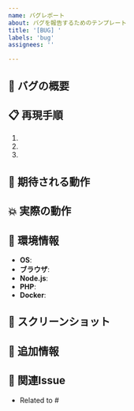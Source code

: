 ```yaml
---
name: バグレポート
about: バグを報告するためのテンプレート
title: '[BUG] '
labels: 'bug'
assignees: ''

---
```


## 🐛 バグの概要
<!-- バグの内容を簡潔に記載してください -->

## 📋 再現手順
<!-- バグを再現するための手順を記載してください -->
1. 
2. 
3. 

## 🎯 期待される動作
<!-- 本来どのような動作になるべきかを記載してください -->

## 💥 実際の動作
<!-- 実際に起こっている動作を記載してください -->

## 📱 環境情報
<!-- 該当する環境情報を記載してください -->
- **OS**: 
- **ブラウザ**: 
- **Node.js**: 
- **PHP**: 
- **Docker**: 

## 📸 スクリーンショット
<!-- 可能であれば、スクリーンショットを添付してください -->

## 📝 追加情報
<!-- その他の補足情報があれば記載してください -->

## 🔗 関連Issue
<!-- 関連するIssueがあれば記載してください -->
- Related to #
